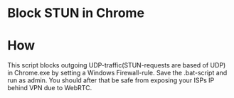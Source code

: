 # Block STUN in Chrome


# How
This script blocks outgoing UDP-traffic(STUN-requests are based of UDP) in Chrome.exe by setting a Windows Firewall-rule. Save the .bat-script and run as admin. You should after that be safe from exposing your ISPs IP behind VPN due to WebRTC.
